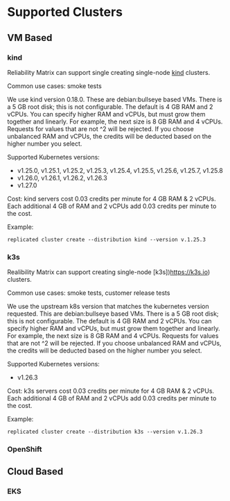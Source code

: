 # Supported Clusters


## VM Based

### kind

Reliability Matrix can support single creating single-node [kind](https://kind.sigs.k8s.io/) clusters.

Common use cases: smoke tests

We use kind version 0.18.0.
These are debian:bullseye based VMs.
There is a 5 GB root disk; this is not configurable.
The default is 4 GB RAM and 2 vCPUs.
You can specify higher RAM and vCPUs, but must grow them together and linearly. For example, the next size is 8 GB RAM and 4 vCPUs. Requests for values that are not ^2 will be rejected. If you choose unbalanced RAM and vCPUs, the credits will be deducted based on the higher number you select.

Supported Kubernetes versions:
- v1.25.0, v1.25.1, v1.25.2, v1.25.3, v1.25.4, v1.25.5, v1.25.6, v1.25.7, v1.25.8
- v1.26.0, v1.26.1, v1.26.2, v1.26.3
- v1.27.0

Cost:
kind servers cost 0.03 credits per minute for 4 GB RAM & 2 vCPUs.
Each additional 4 GB of RAM and 2 vCPUs add 0.03 credits per minute to the cost.

Example:

```
replicated cluster create --distribution kind --version v.1.25.3
```

### k3s

Realibility Matrix can support creating single-node [k3s])https://k3s.io) clusters.

Common use cases: smoke tests, customer release tests

We use the upstream k8s version that matches the kubernetes version requested.
This are debian:bullseye based VMs.
There is a 5 GB root disk; this is not configurable.
The default is 4 GB RAM and 2 vCPUs.
You can specify higher RAM and vCPUs, but must grow them together and linearly. For example, the next size is 8 GB RAM and 4 vCPUs. Requests for values that are not ^2 will be rejected. If you choose unbalanced RAM and vCPUs, the credits will be deducted based on the higher number you select.

Supported Kubernetes versions:
- v1.26.3

Cost:
k3s servers cost 0.03 credits per minute for 4 GB RAM & 2 vCPUs.
Each additional 4 GB of RAM and 2 vCPUs add 0.03 credits per minute to the cost.


Example:

```
replicated cluster create --distribution k3s --version v.1.26.3
```

### OpenShift



## Cloud Based

### EKS 
